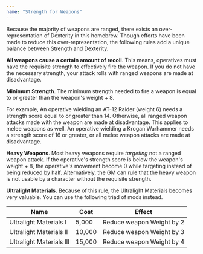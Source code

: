 ```yaml
---
name: "Strength for Weapons"
---
```


Because the majority of weapons are ranged, there exists an over-representation of Dexterity in this homebrew. Though
efforts have been made to reduce this over-representation, the following rules add a unique balance between
Strength and Dexterity.

__All weapons cause a certain amount of recoil__. This means, operatives must have the requisite strength to effectively
fire the weapon. If you do not have the necessary strength, your attack rolls with ranged weapons are made at disadvantage.

__Minimum Strength__. The minimum strength needed to fire a weapon is equal to or greater than the weapon's weight + 8.

For example, An operative wielding an AT-12 Raider (weight 6) needs a strength score equal to or greater than 14. Otherwise, 
all ranged weapon attacks made with the weapon are made at disadvantage. This applies to melee weapons as well. An operative wielding
a Krogan Warhammer needs a strength score of 16 or greater, or all melee weapon attacks are made at disadvantage.

__Heavy Weapons__. Most heavy weapons require _targeting_ not a ranged weapon attack. If the operative's strength score
is below the weapon's weight + 8, the operative's movement become 0 while targeting instead of being reduced by half.
Alternatively, the GM can rule that the heavy weapon is not usable by a character without the requisite strength.

__Ultralight Materials__. Because of this rule, the Ultralight Materials becomes very valuable. You can use the following
triad of mods instead.

Name | Cost | Effect
--- | --- | ---
Ultralight Materials I | 5,000 |  Reduce weapon Weight by 2
Ultralight Materials II | 10,000 | Reduce weapon Weight by 3
Ultralight Materials III | 15,000 |  Reduce weapon Weight by 4  
